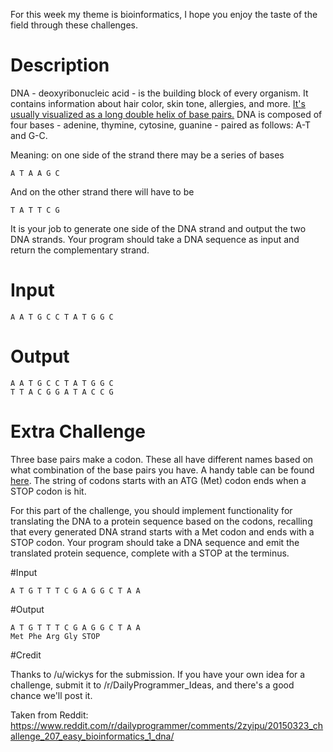 For this week my theme is bioinformatics, I hope you enjoy the taste of the field through these challenges. 

# Description

DNA - deoxyribonucleic acid - is the building block of every organism. It contains information about hair color, skin tone, allergies, and more.
[It's usually visualized as a long double helix of base pairs.](http://cdn.theatlantic.com/static/mt/assets/science/shutterstock_34693498%20copy.jpg) DNA is composed of four bases - adenine, thymine, cytosine, guanine - paired as follows: A-T and G-C. 

Meaning: on one side of the strand there may be a series of bases 

    A T A A G C 

And on the other strand there will have to be

    T A T T C G

It is your job to generate one side of the DNA strand and output the two DNA strands. Your program should take a DNA sequence as input and return the complementary strand. 

# Input

    A A T G C C T A T G G C

# Output
    A A T G C C T A T G G C
    T T A C G G A T A C C G

# Extra Challenge 

Three base pairs make a codon. These all have different names based on what combination of the base pairs you have. A handy table can be found [here](http://en.wikipedia.org/wiki/DNA_codon_table).
The string of codons starts with an ATG (Met) codon ends when a STOP codon is hit.

For this part of the challenge, you should implement functionality for translating the DNA to a protein sequence based on the codons, recalling that every generated DNA strand starts with a Met codon and ends with a STOP codon. Your program should take a DNA sequence and emit the translated protein sequence, complete with a STOP at the terminus. 

#Input

    A T G T T T C G A G G C T A A

#Output

    A T G T T T C G A G G C T A A
    Met Phe Arg Gly STOP

#Credit

Thanks to /u/wickys for the submission. If you have your own idea for a challenge, submit it to /r/DailyProgrammer_Ideas, and there's a good chance we'll post it.


Taken from Reddit: https://www.reddit.com/r/dailyprogrammer/comments/2zyipu/20150323_challenge_207_easy_bioinformatics_1_dna/